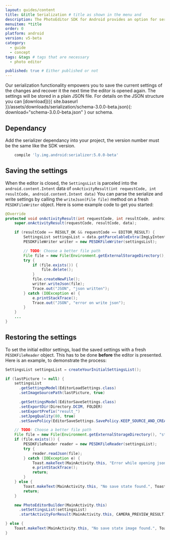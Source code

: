 ```yaml
---
layout: guides/content
title: &title Serialization # title as shown in the menu and 
description: The PhotoEditor SDK for Android provides an option for serialization and deserialization, allowing your users to save and revise their work anytime.
menuitem: *title
order: 0
platform: android
version: v5-beta
category: 
  - guide
  - concept
tags: &tags # tags that are necessary
  - photo editor 

published: true # Either published or not 
---
```


Our serialization functionality empowers you to save the current settings of the changes and recover it the next time the editor is opened again. The settings will be stored in a plain JSON file.
For details on the JSON structure you can [download]({{ site.baseurl }}/assets/downloads/serialization/schema-3.0.0-beta.json){: download="schema-3.0.0-beta.json" } our schema.

## Dependancy

Add the serializer dependancy into your project, the version number must be the same like the SDK version.

```groovy
	compile 'ly.img.android:serializer:5.0.0-beta'
```

## Saving the settings
When the editor is closed, the `SettingsList` is parceled into the `android.content.Intent` data of `onActivityResult(int requestCode, int resultCode, android.content.Intent data)`
You can parse the serialize and write settings by calling the `writeJson(File file)` method on a fresh `PESDKFileWriter` object.
Here is some example code to get you started:

```java
@Override
protected void onActivityResult(int requestCode, int resultCode, android.content.Intent data) {
    super.onActivityResult(requestCode, resultCode, data);

    if (resultCode == RESULT_OK && requestCode == EDITOR_RESULT) {
		SettingsList settingsList = data.getParcelableExtra(ImgLyIntent.SETTINGS_LIST);
        PESDKFileWriter writer = new PESDKFileWriter(settingsList);

        // TODO: Choose a better file path
        File file = new File(Environment.getExternalStorageDirectory(), "staveState.pesdk");
        try {
            if (file.exists()) {
                file.delete();
            }
            file.createNewFile();
            writer.writeJson(file);
            Trace.out("JSON", "json written");
        } catch (IOException e) {
            e.printStackTrace();
            Trace.out("JSON", "error on write json");
        }
    }
    ...
}
```

## Restoring the settings

To set the initial editor settings, load the saved settings with a fresh `PESDKFileReader` object. This has to be done **before** the editor is presented. Here is an example, to demonstrate the process:

```java
SettingsList settingsList = createYourInitialSettingsList();

if (lastPicture != null) {
    settingsList
      .getSettingsModel(EditorLoadSettings.class)
      .setImageSourcePath(lastPicture, true)

      .getSettingsModel(EditorSaveSettings.class)
      .setExportDir(Directory.DCIM, FOLDER)
      .setExportPrefix("result_")
      .setJpegQuality(80, true)
      .setSavePolicy(EditorSaveSettings.SavePolicy.KEEP_SOURCE_AND_CREATE_ALWAYS_OUTPUT);

    // TODO: Choose a better file path
    File file = new File(Environment.getExternalStorageDirectory(), "staveState.pesdk");
    if (file.exists()) {
        PESDKFileReader reader = new PESDKFileReader(settingsList);
        try {
            reader.readJson(file);
        } catch (IOException e) {
            Toast.makeText(MainActivity.this, "Error while opening json.", Toast.LENGTH_LONG).show();
            e.printStackTrace();
            return;
        }
    } else {
        Toast.makeText(MainActivity.this, "No save state found.", Toast.LENGTH_LONG).show();
        return;
    }

    new PhotoEditorBuilder(MainActivity.this)
      .setSettingsList(settingsList)
      .startActivityForResult(MainActivity.this, CAMERA_PREVIEW_RESULT);

} else {
    Toast.makeText(MainActivity.this, "No save state image found.", Toast.LENGTH_LONG).show();
}
```